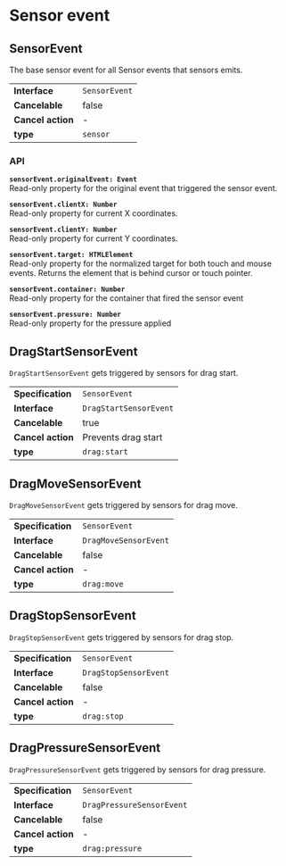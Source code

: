 # Sensor event

## SensorEvent

The base sensor event for all Sensor events that sensors emits.

| | |
| --------------------- | ---------------------------------------------------------- |
| **Interface**         | `SensorEvent`                                              |
| **Cancelable**        | false                                                      |
| **Cancel action**     | -                                                          |
| **type**              | `sensor`                                                   |

### API

**`sensorEvent.originalEvent: Event`**  
Read-only property for the original event that triggered the sensor event.

**`sensorEvent.clientX: Number`**  
Read-only property for current X coordinates.

**`sensorEvent.clientY: Number`**  
Read-only property for current Y coordinates.

**`sensorEvent.target: HTMLElement`**  
Read-only property for the normalized target for both touch and mouse events.
Returns the element that is behind cursor or touch pointer.

**`sensorEvent.container: Number`**  
Read-only property for the container that fired the sensor event

**`sensorEvent.pressure: Number`**  
Read-only property for the pressure applied

## DragStartSensorEvent

`DragStartSensorEvent` gets triggered by sensors for drag start.

| | |
| --------------------- | ---------------------------------------------------------- |
| **Specification**     | `SensorEvent`                                              |
| **Interface**         | `DragStartSensorEvent`                                     |
| **Cancelable**        | true                                                       |
| **Cancel action**     | Prevents drag start                                        |
| **type**              | `drag:start`                                               |

## DragMoveSensorEvent

`DragMoveSensorEvent` gets triggered by sensors for drag move.

| | |
| --------------------- | ---------------------------------------------------------- |
| **Specification**     | `SensorEvent`                                              |
| **Interface**         | `DragMoveSensorEvent`                                      |
| **Cancelable**        | false                                                      |
| **Cancel action**     | -                                                          |
| **type**              | `drag:move`                                                |

## DragStopSensorEvent

`DragStopSensorEvent` gets triggered by sensors for drag stop.

| | |
| --------------------- | ---------------------------------------------------------- |
| **Specification**     | `SensorEvent`                                              |
| **Interface**         | `DragStopSensorEvent`                                      |
| **Cancelable**        | false                                                      |
| **Cancel action**     | -                                                          |
| **type**              | `drag:stop`                                                |

## DragPressureSensorEvent

`DragPressureSensorEvent` gets triggered by sensors for drag pressure.

| | |
| --------------------- | ---------------------------------------------------------- |
| **Specification**     | `SensorEvent`                                              |
| **Interface**         | `DragPressureSensorEvent`                                  |
| **Cancelable**        | false                                                      |
| **Cancel action**     | -                                                          |
| **type**              | `drag:pressure`                                            |
